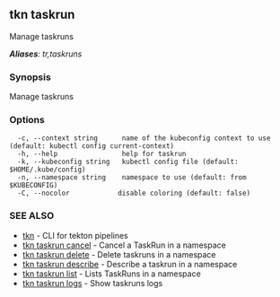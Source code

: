 ## tkn taskrun

Manage taskruns

***Aliases**: tr,taskruns*

### Synopsis

Manage taskruns

### Options

```
  -c, --context string      name of the kubeconfig context to use (default: kubectl config current-context)
  -h, --help                help for taskrun
  -k, --kubeconfig string   kubectl config file (default: $HOME/.kube/config)
  -n, --namespace string    namespace to use (default: from $KUBECONFIG)
  -C, --nocolor            disable coloring (default: false)
```

### SEE ALSO

* [tkn](tkn.md)	 - CLI for tekton pipelines
* [tkn taskrun cancel](tkn_taskrun_cancel.md)	 - Cancel a TaskRun in a namespace
* [tkn taskrun delete](tkn_taskrun_delete.md)	 - Delete taskruns in a namespace
* [tkn taskrun describe](tkn_taskrun_describe.md)	 - Describe a taskrun in a namespace
* [tkn taskrun list](tkn_taskrun_list.md)	 - Lists TaskRuns in a namespace
* [tkn taskrun logs](tkn_taskrun_logs.md)	 - Show taskruns logs

